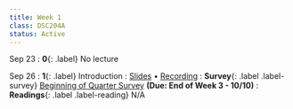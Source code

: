 ```yaml
---
title: Week 1
class: DSC204A
status: Active
---
```



Sep 23
: **0**{: .label} No lecture


Sep 26
: **1**{: .label} Introduction
  : [Slides](assets/slides/1.Introduction.pdf) &#8226; [Recording](https://podcast.ucsd.edu/watch/fa25/dsc204a_a00)
: **Survey**{: .label .label-survey} [Beginning of Quarter Survey](https://docs.google.com/forms/d/e/1FAIpQLScfcE8m71xdyrvBHSQA9dy0NeinRGUpuS8ZQfRckelRmfZoAw/viewform?usp=dialog) **(Due: End of Week 3 - 10/10)**
: **Readings**{: .label .label-reading} N/A
